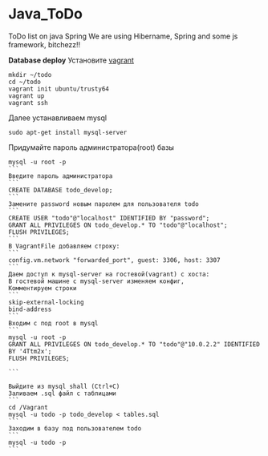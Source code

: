 # Java_ToDo
ToDo list on java Spring
We are using Hibername, Spring and some js framework, bitchezz!!

**Database deploy**
Установите [vagrant](http://www.vagrantup.com/downloads)
```
mkdir ~/todo
cd ~/todo
vagrant init ubuntu/trusty64
vagrant up
vagrant ssh
```
Далее устанавливаем mysql
```
sudo apt-get install mysql-server
```
Придумайте пароль администратора(root) базы
````
mysql -u root -p
```
Введите пароль администратора
```
CREATE DATABASE todo_develop;
```
Замените password новым паролем для пользователя todo
```
CREATE USER "todo"@"localhost" IDENTIFIED BY "password";
GRANT ALL PRIVILEGES ON todo_develop.* TO "todo"@"localhost";
FLUSH PRIVILEGES;
```
В VagrantFile добавляем строку:
```
config.vm.network "forwarded_port", guest: 3306, host: 3307
```
Даем доступ к mysql-server на гостевой(vagrant) с хоста:
В гостевой машине с mysql-server изменяем конфиг,
Комментируем строки
```
skip-external-locking
bind-address
```
Входим с под root в mysql
```
mysql -u root -p
GRANT ALL PRIVILEGES ON todo_develop.* TO "todo"@"10.0.2.2" IDENTIFIED BY '4Ttm2x';
FLUSH PRIVILEGES;

```

Выйдите из mysql shall (Ctrl+C)
Заливаем .sql файл с таблицами
```
cd /Vagrant
mysql -u todo -p todo_develop < tables.sql
```
Заходим в базу под пользователем todo
```
mysql -u todo -p
```
